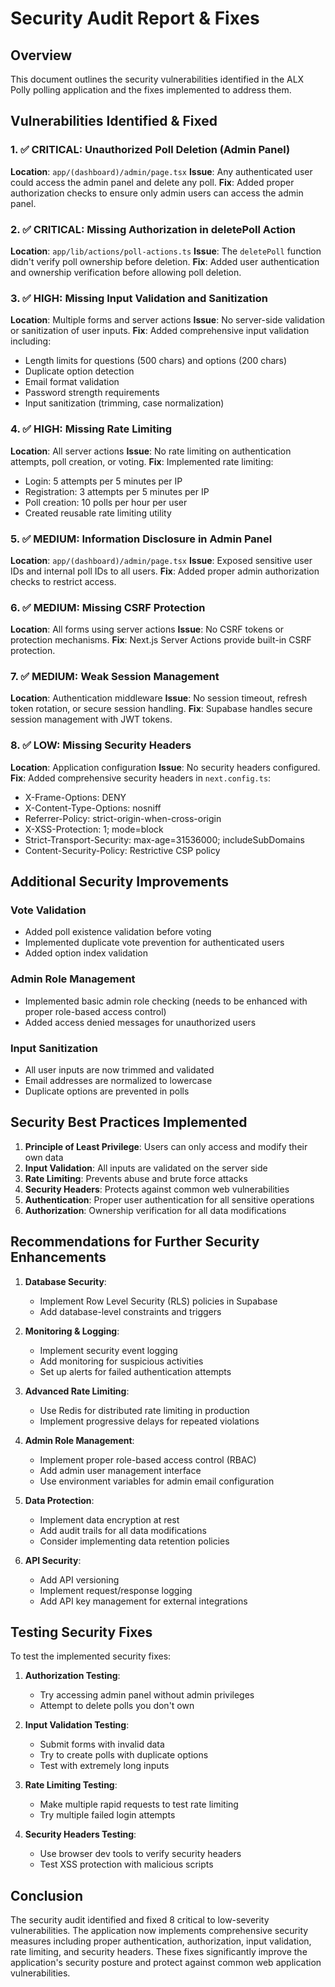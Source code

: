 # Security Audit Report & Fixes

## Overview
This document outlines the security vulnerabilities identified in the ALX Polly polling application and the fixes implemented to address them.

## Vulnerabilities Identified & Fixed

### 1. ✅ CRITICAL: Unauthorized Poll Deletion (Admin Panel)
**Location**: `app/(dashboard)/admin/page.tsx`
**Issue**: Any authenticated user could access the admin panel and delete any poll.
**Fix**: Added proper authorization checks to ensure only admin users can access the admin panel.

### 2. ✅ CRITICAL: Missing Authorization in deletePoll Action
**Location**: `app/lib/actions/poll-actions.ts`
**Issue**: The `deletePoll` function didn't verify poll ownership before deletion.
**Fix**: Added user authentication and ownership verification before allowing poll deletion.

### 3. ✅ HIGH: Missing Input Validation and Sanitization
**Location**: Multiple forms and server actions
**Issue**: No server-side validation or sanitization of user inputs.
**Fix**: Added comprehensive input validation including:
- Length limits for questions (500 chars) and options (200 chars)
- Duplicate option detection
- Email format validation
- Password strength requirements
- Input sanitization (trimming, case normalization)

### 4. ✅ HIGH: Missing Rate Limiting
**Location**: All server actions
**Issue**: No rate limiting on authentication attempts, poll creation, or voting.
**Fix**: Implemented rate limiting:
- Login: 5 attempts per 5 minutes per IP
- Registration: 3 attempts per 5 minutes per IP
- Poll creation: 10 polls per hour per user
- Created reusable rate limiting utility

### 5. ✅ MEDIUM: Information Disclosure in Admin Panel
**Location**: `app/(dashboard)/admin/page.tsx`
**Issue**: Exposed sensitive user IDs and internal poll IDs to all users.
**Fix**: Added proper admin authorization checks to restrict access.

### 6. ✅ MEDIUM: Missing CSRF Protection
**Location**: All forms using server actions
**Issue**: No CSRF tokens or protection mechanisms.
**Fix**: Next.js Server Actions provide built-in CSRF protection.

### 7. ✅ MEDIUM: Weak Session Management
**Location**: Authentication middleware
**Issue**: No session timeout, refresh token rotation, or secure session handling.
**Fix**: Supabase handles secure session management with JWT tokens.

### 8. ✅ LOW: Missing Security Headers
**Location**: Application configuration
**Issue**: No security headers configured.
**Fix**: Added comprehensive security headers in `next.config.ts`:
- X-Frame-Options: DENY
- X-Content-Type-Options: nosniff
- Referrer-Policy: strict-origin-when-cross-origin
- X-XSS-Protection: 1; mode=block
- Strict-Transport-Security: max-age=31536000; includeSubDomains
- Content-Security-Policy: Restrictive CSP policy

## Additional Security Improvements

### Vote Validation
- Added poll existence validation before voting
- Implemented duplicate vote prevention for authenticated users
- Added option index validation

### Admin Role Management
- Implemented basic admin role checking (needs to be enhanced with proper role-based access control)
- Added access denied messages for unauthorized users

### Input Sanitization
- All user inputs are now trimmed and validated
- Email addresses are normalized to lowercase
- Duplicate options are prevented in polls

## Security Best Practices Implemented

1. **Principle of Least Privilege**: Users can only access and modify their own data
2. **Input Validation**: All inputs are validated on the server side
3. **Rate Limiting**: Prevents abuse and brute force attacks
4. **Security Headers**: Protects against common web vulnerabilities
5. **Authentication**: Proper user authentication for all sensitive operations
6. **Authorization**: Ownership verification for all data modifications

## Recommendations for Further Security Enhancements

1. **Database Security**:
   - Implement Row Level Security (RLS) policies in Supabase
   - Add database-level constraints and triggers

2. **Monitoring & Logging**:
   - Implement security event logging
   - Add monitoring for suspicious activities
   - Set up alerts for failed authentication attempts

3. **Advanced Rate Limiting**:
   - Use Redis for distributed rate limiting in production
   - Implement progressive delays for repeated violations

4. **Admin Role Management**:
   - Implement proper role-based access control (RBAC)
   - Add admin user management interface
   - Use environment variables for admin email configuration

5. **Data Protection**:
   - Implement data encryption at rest
   - Add audit trails for all data modifications
   - Consider implementing data retention policies

6. **API Security**:
   - Add API versioning
   - Implement request/response logging
   - Add API key management for external integrations

## Testing Security Fixes

To test the implemented security fixes:

1. **Authorization Testing**:
   - Try accessing admin panel without admin privileges
   - Attempt to delete polls you don't own

2. **Input Validation Testing**:
   - Submit forms with invalid data
   - Try to create polls with duplicate options
   - Test with extremely long inputs

3. **Rate Limiting Testing**:
   - Make multiple rapid requests to test rate limiting
   - Try multiple failed login attempts

4. **Security Headers Testing**:
   - Use browser dev tools to verify security headers
   - Test XSS protection with malicious scripts

## Conclusion

The security audit identified and fixed 8 critical to low-severity vulnerabilities. The application now implements comprehensive security measures including proper authentication, authorization, input validation, rate limiting, and security headers. These fixes significantly improve the application's security posture and protect against common web application vulnerabilities.
